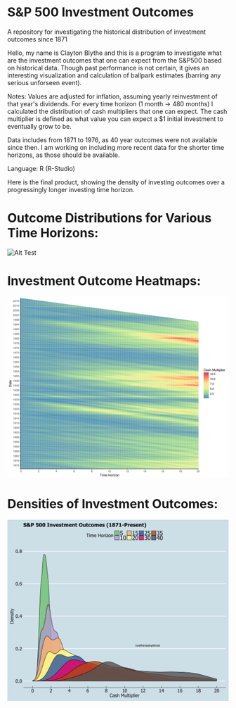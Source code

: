 # S&P 500 Investment Outcomes

A repository for investigating the historical distribution of investment outcomes since 1871

Hello, my name is Clayton Blythe and this is a program to investigate what are the investment outcomes that one can expect from the S&P500 based on historical data. Though past performance is not certain, it gives an interesting visualization and calculation of ballpark estimates (barring any serious unforseen event).

Notes: Values are adjusted for inflation, assuming yearly reinvestment of that year's dividends. For every time horizon (1 month -> 480 months) I calculated the distribution of cash multipliers that one can expect. The cash multiplier is defined as what value you can expect a $1 initial investment to eventually grow to be. 

Data includes from 1871 to 1976, as 40 year outcomes were not available since then. I am working on including more recent data for the shorter time horizons, as those should be available. 

Language: R (R-Studio)

Here is the final product, showing the density of investing outcomes over a progressingly longer investing time horizon.
# Outcome Distributions for Various Time Horizons:
![Alt Test](https://github.com/claytonblythe/S-P500_outcomes/blob/figures/investments_final.gif)

# Investment Outcome Heatmaps:
![Alt Test](https://github.com/claytonblythe/S-P500_outcomes/blob/figures/cashmultipliers_Spectral_20years.png)

# Densities of Investment Outcomes:
![Alt Test](https://github.com/claytonblythe/S-P500_outcomes/blob/figures/40years.png)
